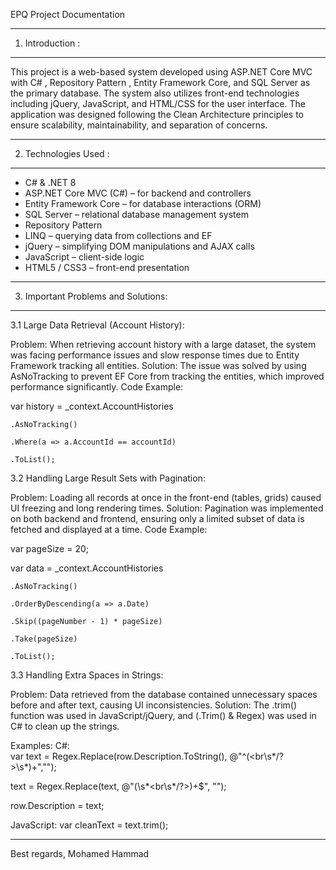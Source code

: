 EPQ Project Documentation

-------------------
1. Introduction :
-------------------
This project is a web-based system developed using ASP.NET Core MVC with C# , Repository Pattern , Entity Framework Core, and SQL Server as the primary database.
 The system also utilizes front-end technologies including jQuery, JavaScript, and HTML/CSS for the user interface.
 The application was designed following the Clean Architecture principles to ensure scalability, maintainability, and separation of concerns.

--------------------
2. Technologies Used :
---------------------
- C# & .NET 8
- ASP.NET Core MVC (C#) – for backend and controllers
- Entity Framework Core – for database interactions (ORM)
- SQL Server – relational database management system
- Repository Pattern
- LINQ – querying data from collections and EF
- jQuery – simplifying DOM manipulations and AJAX calls
- JavaScript – client-side logic
- HTML5 / CSS3 – front-end presentation

---------------------------------------
3. Important Problems and Solutions:
----------------------------------------
3.1 Large Data Retrieval (Account History):

Problem: When retrieving account history with a large dataset, the system was facing performance issues and slow response times due to Entity Framework tracking all entities.
Solution: The issue was solved by using AsNoTracking to prevent EF Core from tracking the entities, which improved performance significantly.
Code Example:

var history = _context.AccountHistories

    .AsNoTracking()
    
    .Where(a => a.AccountId == accountId)
    
    .ToList();

3.2 Handling Large Result Sets with Pagination:

Problem: Loading all records at once in the front-end (tables, grids) caused UI freezing and long rendering times.
Solution: Pagination was implemented on both backend and frontend, ensuring only a limited subset of data is fetched and displayed at a time.
Code Example:

var pageSize = 20;

var data = _context.AccountHistories

    .AsNoTracking()
    
    .OrderByDescending(a => a.Date)
    
    .Skip((pageNumber - 1) * pageSize)
    
    .Take(pageSize)
    
    .ToList();

3.3 Handling Extra Spaces in Strings:

Problem: Data retrieved from the database contained unnecessary spaces before and after text, causing UI inconsistencies.
Solution: The .trim() function was used in JavaScript/jQuery, and (.Trim() & Regex) was used in C# to clean up the strings.

Examples:
C#:  
var text = Regex.Replace(row.Description.ToString(), @"^(<br\s*/?>\s*)+","");

text = Regex.Replace(text, @"(\s*<br\s*/?>)+$", "");

row.Description = text;


JavaScript:  var cleanText = text.trim();


----------------------------------------------------------
Best regards,
Mohamed Hammad


